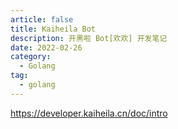 ```yaml
---
article: false
title: Kaiheila Bot
description: 开黑啦 Bot[欢欢] 开发笔记
date: 2022-02-26
category:
  - Golang
tag:
  - golang
---
```


https://developer.kaiheila.cn/doc/intro


